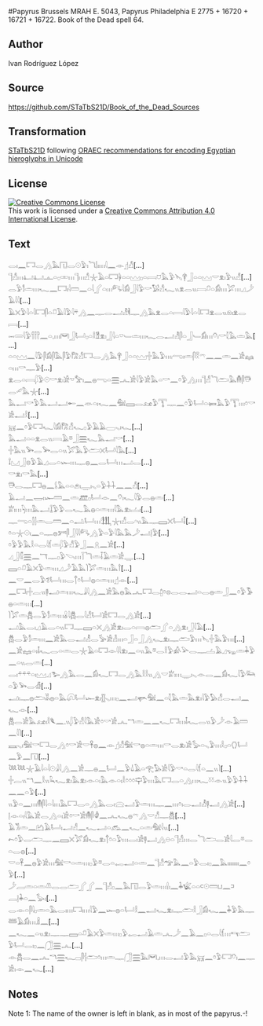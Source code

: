 #Papyrus Brussels MRAH E. 5043, Papyrus Philadelphia E 2775 + 16720 + 16721 + 16722. Book of the Dead spell 64.

## Author 

Ivan Rodríguez López

## Source 

https://github.com/STaTbS21D/Book_of_the_Dead_Sources

## Transformation 

[STaTbS21D](https://statbs21d.github.io/) following [ORAEC recommendations for encoding Egyptian hieroglyphs in Unicode](https://github.com/oraec/recommendations-encoding-hieroglyphs)

## License 

<a rel="license" href="http://creativecommons.org/licenses/by/4.0/"><img alt="Creative Commons License" style="border-width:0" src="https://i.creativecommons.org/l/by/4.0/88x31.png" /></a><br />This work is licensed under a <a rel="license" href="http://creativecommons.org/licenses/by/4.0/">Creative Commons Attribution 4.0 International License</a>.

## Text 

<hiero><rubrum>𓂋𓏤𓈖𓉐𓂋𓂻𓅓𓉔𓂋𓇳𓅱𓏤𓆓𓌃𓏤𓏥𓇋𓈖</rubrum>𓁹𓊨𓀭[...]<br>
𓊹𓀭𓏥𓂞𓂞𓊵𓏏𓊪𓏒𓏥𓊹𓏥𓀭𓇼𓄿𓏏𓉐𓋀𓏏𓏏𓈉𓊪𓏏𓇯𓈞𓅓𓅱𓊦𓋁𓃀𓏏𓏏𓈉𓎟𓁷𓏤𓅱𓏭𓀭[...]<br>
𓂋𓅱𓀾𓏛𓏥𓆑𓈖𓉐𓏤𓇋𓏠𓈖𓏏𓇋𓂾𓏏𓏥𓀐𓇋𓀁𓃀𓇋𓅱𓎡𓅄𓀭𓆑𓏭𓁷𓂋𓏭𓇯𓍔𓏏𓀁𓏥𓅯𓏥𓈎𓌳𓄿𓇋𓇋[...]<br>
𓄿𓏴𓅱𓇋𓏏𓇋𓉐𓋴𓏏𓍔𓄿𓇋𓅱𓇋𓍬𓂻𓈖𓊃𓂋𓂝𓁚𓌞𓊃𓂻𓅓𓁷𓂋𓏏𓇯𓇋𓅱𓇋𓏏𓇋𓉐𓁷𓂋𓏭𓁶𓏤𓁷𓂋𓇯[...]<br>
𓋭𓄲𓇋𓅱𓋣𓈖𓏏𓈒𓏥𓋞𓃀𓂡𓊪𓏏𓎛𓁰𓁷𓏤𓃀𓇋𓏏𓎺𓄑𓏛𓏥𓆑𓂋𓂝𓁚𓋴𓏏𓃀𓄑𓀁𓏥𓄣𓏤𓎡𓇜𓅓𓏛𓅓[...]<br>
𓏏𓏏𓈉𓈖𓇋𓅱𓋴𓀁𓋴𓅓𓋴𓅱𓀗𓀭𓉐𓂋𓂻𓅓𓋁𓃀𓏏𓏏𓈉𓏶𓅓𓅱𓏥𓂺𓏤𓏛𓋴𓎝𓍼𓈖𓈖𓏛𓈖𓀀𓈐𓏏𓏥𓎡𓊃𓅱[...]<br>
𓁷𓂋𓏏𓇯𓆄𓅱𓇳𓎡𓁷𓏤𓀀𓎻𓅡𓏤𓈖𓐍𓂸𓏏𓈗𓂜𓀀𓇋𓅱𓀀𓅓𓏏𓎡𓈖𓏌𓅱𓂻𓏥𓊹𓀭𓆓𓂧𓅓𓄟𓋴𓇥𓂋𓄔𓅓𓇼[...]<br>
𓅓𓂝𓎡𓅱𓅓𓂝𓂝𓄡𓈖𓁺𓏏𓏤𓆑𓈖𓅕𓈙𓂋𓃭𓅱𓇰𓊃𓈖𓏌𓅱𓂡𓏏𓍃𓅓𓅱𓇰𓏥𓏌𓎡𓀀𓂝𓎛[...]<br>
𓄚𓈖𓏌𓅱𓉐𓆑𓇋𓀁𓀗𓀭𓆑𓊪𓅱𓄿𓄿𓈀𓈅𓏤𓆑[...]<br>
𓅓𓂝𓏏𓏏𓁷𓂋𓏭𓇯𓄿𓎼𓃀𓈗𓆑𓅓𓂝𓎡[...]<br>
𓏶𓅓𓏭𓅨𓂋𓅨𓂋𓏏𓏭𓅯𓅓𓅱𓂧𓏴𓂡𓇋𓅓[...]<br>
𓍏𓈋𓃀𓊖𓅱𓄿𓈎𓂋𓏏𓆱𓏥𓊃𓐍𓈖𓂋𓂡𓏥𓂝𓂋[...]<br>
𓎡𓁷𓏤𓎡𓅓[...]<br>
𓇥𓂋𓊃𓉐𓐍𓈖𓌰𓅓𓏏𓏏𓂉𓏤𓇾𓏤𓈅𓏏𓅱𓇑𓇑𓈖𓈖𓀭[...]<br>
𓄿𓂝𓈖𓉿𓏤𓆱𓏠𓈖𓏛𓊏𓊪𓂡𓁹𓈖𓄣𓏤𓆑𓇋𓅱𓂋𓐍𓏛[...]<br>
𓁨𓏤𓏥𓆐𓏥𓅓𓂝𓆼𓅱𓅱𓂋𓆑𓅓𓐍𓏏𓏛𓏥𓇋𓅓𓁷𓏤𓐟𓏤[...]<br>
𓊃𓂸𓏏𓂭𓂭𓏛𓂋𓏠𓈖𓏏𓂢𓂡𓏥𓃃𓇼𓏤𓀭𓂋𓎆𓏭𓅓𓊃𓈙𓏴𓂡𓄥[...]<br>
𓏌𓏏𓇼𓇳𓏤𓈖𓏏𓊃𓐍𓀒𓋴𓃀𓇋𓇋𓀐𓂻𓅱𓏏𓅱𓇋𓅓𓅓𓌳𓂝𓊤𓅱[...]<br>
𓏌𓅱𓅱𓅓𓎛𓏏𓂋𓇋𓆴𓏛𓆄𓅱𓀭𓅱𓃀𓈖𓇶𓈖𓀀[...]<br>
𓈎𓃀𓏁𓈗𓈖𓄓𓊃𓊪𓅱𓌪𓏥𓇅𓆓𓏛𓄥𓄿𓏛𓀀𓇾[...]<br>
𓈙𓏏𓍔𓄿𓏴𓅱𓏛𓏥𓈎𓌳𓄿𓅓𓌙𓅯𓏛𓏥𓅓𓍙[...]<br>
𓈖𓎟𓈖𓂋𓅱𓆂𓂡𓏥𓂋𓐩𓏌𓂡𓐍𓏏𓏛𓏥𓊨𓁹[...]<br>
𓈖𓉐𓏤𓏶𓐛𓏭𓊢𓂝𓏛𓏥𓆑𓇍𓇋𓂻𓈖𓀀𓅓𓐍𓅓𓂜𓉐𓂋𓉺𓏌𓊖𓂋𓂋𓂝𓏏𓂋𓐍𓏛𓃀𓈖𓏌𓅱𓅣𓐍𓏏𓏛𓏥[...]<br>
𓌙𓅯𓏛𓆣𓂋𓅱𓀾𓏛𓏥𓏇𓇋𓆣𓂋𓇋𓀭𓂡𓀀𓉐𓂋𓂻𓀀[...]<br>
𓂝𓅓𓂋𓏤𓈎𓄿𓂋𓏏𓏭𓉐𓊃𓈙𓏏𓏴𓂻𓀀𓁷𓏤𓂋𓏏𓇯𓐍𓂧𓂾𓏏𓂻𓁷𓏤𓃀𓇋𓄿[...]<br>
𓆣𓂋𓅱𓀾𓏛𓏥𓈖𓀀𓅓𓂋𓂝𓁚𓂋𓅚𓀀𓁐𓏥𓏏𓃀𓏏𓃀𓂻𓆑𓁷𓏤𓊃𓂧𓅱𓏥𓊦𓏶𓅓𓅱𓏥[...]<br>
𓈖𓀀𓈐𓏏𓏤𓄤𓆑𓂋𓏏𓏛𓂋𓇼𓄿𓏏𓉐𓁹𓇋𓇋𓁷𓏤𓈖𓏏𓏭𓅓𓎼𓂋𓎛𓅱𓀉𓅪𓂋𓊃𓐟𓄿𓈎𓆌𓏛𓇓𓅱𓈖𓏏𓏭𓂋𓏛[...]<br>
𓂋𓏤𓍬𓍬𓍬𓏏𓏤𓈉𓈎𓅧𓂻𓅓𓂋𓈖𓀁𓆑𓉐𓂋𓂻𓅓𓎛𓎛𓏭𓂻𓎟𓁨𓏤𓏥𓇾𓏤𓈅𓁹𓂋𓈖𓀁𓆑𓇋𓅱𓃛𓏏𓅱𓅨𓂋𓁑[...]<br>
𓂝𓏤𓊃𓐍𓂧𓀡𓐍𓏏𓅓𓋨𓂡𓆱𓁷𓏤𓊅𓈅𓏥𓊪𓈖𓂝𓊜𓅕𓈖𓏏𓇜𓅓𓏛𓅓𓁷𓏤𓇋𓅱𓅃𓀭𓂋𓂝𓈖𓆑𓁹[...]<br>
𓆣𓂋𓀀𓅓𓃭𓏤𓎛𓆰𓈖𓈒𓏭𓆄𓅱𓀭𓇋𓅓𓀀𓏌𓎡𓀀𓂜𓎔𓏛𓈖𓈖𓆑𓉐𓏥𓄤𓆑𓂋𓏭𓅱𓌳𓁹𓄿𓏠𓈖𓇋𓌙[...]<br>
𓈘𓈅𓏤𓅕𓎡𓉐𓂋𓂻𓏌𓎡𓀀𓎟𓋹𓐍𓈖𓁹𓊨𓀭𓅕𓎡𓐍𓏏𓏛𓏥𓎡𓂋𓁷𓏤𓀀𓅭𓏏𓈅𓅱𓏥𓎛𓊪𓏏𓂘𓂡𓈖𓅱𓈖𓉔[...]<br>
𓆙𓆙𓇼𓄿𓇋𓏏𓇋𓇳𓇍𓇋𓂻𓈖𓀀𓊃𓐍𓈖𓂡𓈖𓅱𓍑𓄿𓏏𓂀𓅃𓀀𓇋𓅱𓎡𓏏𓂋𓇋𓆴𓏏𓈖𓏭𓌙[...]<br>
𓏶𓐛𓏭𓎔𓈖𓎛𓏭𓆗𓆑𓁷𓏤𓅓𓁷𓏤𓁹𓏏𓏤𓅓𓁹𓏏𓏤𓎛𓏌𓏌𓏌𓊡𓅱𓏥𓅓𓉐𓂋𓏏𓂻𓏥𓆑𓍱𓍱𓁹𓏭𓅱𓅱𓇑𓇑𓈖𓈖𓏏𓅱[...]<br>
𓏭𓅱𓏏𓈖𓏥𓄟𓋴𓇋𓏏𓇋𓏥𓅓𓉐𓂋𓏏𓂻𓅓𓂋𓏤𓈍𓂝𓅱𓏛𓏥𓊃𓈖𓏥𓏌𓏤𓂋𓂝𓁚𓊢𓂝𓂻𓀀[...]<br>
𓊤𓁹𓏏𓏤𓇋𓅓𓀀𓂋𓂻𓏏𓏤𓀀𓏌𓎡𓀀𓄟𓋴𓁒𓈖𓂜𓆑𓐍𓍼𓂻𓎟𓀭𓊃𓆣[...]<br>
𓄿𓀢𓏛𓈖𓂚𓄿𓂡𓏤𓂝𓀭𓈖𓆑𓂝𓏏𓃹𓈖𓆑𓏏𓏛𓅕𓇋𓏭[...]<br>
𓍉𓏌𓅱𓂋𓂧𓊃𓈖𓈙𓏴𓅯𓀁𓆑𓁷𓏤𓐩𓏌𓏏𓅱𓏥𓂋𓏤𓀀𓊢𓂝𓂻𓇷𓏏𓊹𓀭𓏥𓂋𓆓𓂧𓂋𓀀<rubrum>𓇋𓂋𓎼𓂋𓏏𓂋𓐍</rubrum>[...]<br>
<rubrum>𓎟𓏏𓋹𓈖𓐍𓅱𓀀𓏥𓅕𓎡𓏏𓏛𓏥𓊪𓅱𓎼𓂋𓏏𓉻𓂝𓏏𓏛𓈖𓊹𓀭𓅠𓅓𓈖𓏏𓅱𓂋𓏤𓊪𓈖𓅓𓏤𓏤𓏤𓏤𓏤𓏤𓏤𓏤𓈖𓏌𓅱</rubrum>[...]<br>
<rubrum>𓌳𓐙𓏛𓏏𓏛𓌨𓂋𓂋𓂧𓂾𓂾𓈖𓊹𓀭𓊪𓈖𓅓𓉔𓂋𓅱𓏛𓏥𓍛𓏤𓈖𓇓𓆤𓏏𓏏𓍹𓇳𓏠𓂓𓈖𓍺𓐙𓊤𓇓𓏏𓈖𓅭𓏤</rubrum>[...]<br>
<rubrum>𓂋𓁹𓏏𓋴𓇋𓊪𓏛𓏏𓅓𓂋𓏤𓏥𓉐𓏤𓏥𓇋𓅱𓈖𓆱𓐍𓏏𓂡𓎛𓈖𓂝𓆑𓁷𓏤𓊃𓂧𓎛𓃀𓀁𓆑𓈖𓇓𓅱𓅓𓊃𓆷𓄿𓀁𓏥𓏎𓈖</rubrum>[...]<br>
<rubrum>𓈖𓆑𓈖𓏏𓏭𓁷𓏤𓊃𓊃𓈙𓏏𓍔𓄿𓏴𓅱𓏛𓏥𓊪𓅱𓉻𓂝𓄿𓏛𓂜𓌳𓈖𓄿𓈖𓊪𓏏𓂋𓇋𓆴𓏥𓄞𓂧𓅱𓂡𓂋𓏤𓊪𓈖𓃂𓈗𓂜</rubrum>[...]<br>
<rubrum>𓁹𓆣𓂋𓈖𓂜𓎔𓈗𓆑𓊌𓋴𓐪𓂧𓏌𓏥𓏛𓊃𓃂𓈗𓅓𓋞𓈒𓏥𓂋𓂝𓅱𓅓𓄚𓈖𓏌𓅱𓉐𓄣𓏤𓈖𓊃𓀀𓏤𓁹𓈖𓆑</rubrum>[...]<br></hiero>

## Notes 

Note  1: The name of the owner is left in blank, as in most of the papyrus.-!